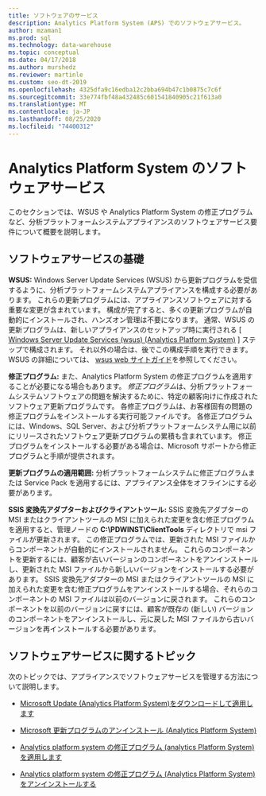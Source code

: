 ```yaml
---
title: ソフトウェアのサービス
description: Analytics Platform System (APS) でのソフトウェアサービス。
author: mzaman1
ms.prod: sql
ms.technology: data-warehouse
ms.topic: conceptual
ms.date: 04/17/2018
ms.author: murshedz
ms.reviewer: martinle
ms.custom: seo-dt-2019
ms.openlocfilehash: 4325dfa9c16edba12c2bba694b47c1b0875c7c6f
ms.sourcegitcommit: 33e774fbf48a432485c601541840905c21f613a0
ms.translationtype: MT
ms.contentlocale: ja-JP
ms.lasthandoff: 08/25/2020
ms.locfileid: "74400312"
---
```

# <a name="software-servicing-in-analytics-platform-system"></a>Analytics Platform System のソフトウェアサービス
このセクションでは、WSUS や Analytics Platform System の修正プログラムなど、分析プラットフォームシステムアプライアンスのソフトウェアサービス要件について概要を説明します。  
  
## <a name="software-servicing-basics"></a><a name="Basics"></a>ソフトウェアサービスの基礎  
**WSUS:** Windows Server Update Services (WSUS) から更新プログラムを受信するように、分析プラットフォームシステムアプライアンスを構成する必要があります。 これらの更新プログラムには、アプライアンスソフトウェアに対する重要な変更が含まれています。 構成が完了すると、多くの更新プログラムが自動的にインストールされ、ハンズオン管理は不要になります。 通常、WSUS の更新プログラムは、新しいアプライアンスのセットアップ時に実行される [ [Windows Server Update Services &#40;wsus&#41; &#40;Analytics Platform System&#41;](configure-windows-server-update-services-wsus.md) ] ステップで構成されます。 それ以外の場合は、後でこの構成手順を実行できます。 WSUS の詳細については、 [wsus web サイトガイド](https://go.microsoft.com/fwlink/?LinkId=202417)を参照してください。  
  
**修正プログラム:** また、Analytics Platform System の修正プログラムを適用することが必要になる場合もあります。 *修正プログラム*は、分析プラットフォームシステムソフトウェアの問題を解決するために、特定の顧客向けに作成されたソフトウェア更新プログラムです。 各修正プログラムは、お客様固有の問題の修正プログラムをインストールする実行可能ファイルです。 各修正プログラムには、Windows、SQL Server、および分析プラットフォームシステム用に以前にリリースされたソフトウェア更新プログラムの累積も含まれています。 修正プログラムをインストールする必要がある場合は、Microsoft サポートから修正プログラムと手順が提供されます。  
  
**更新プログラムの適用範囲:** 分析プラットフォームシステムに修正プログラムまたは Service Pack を適用するには、アプライアンス全体をオフラインにする必要があります。  
  
**SSIS 変換先アダプターおよびクライアントツール:** SSIS 変換先アダプターの MSI またはクライアントツールの MSI に加えられた変更を含む修正プログラムを適用すると、管理ノードの **C:\PDWINST\ClientTools** ディレクトリで msi ファイルが更新されます。 この修正プログラムでは、更新された MSI ファイルからコンポーネントが自動的にインストールされません。 これらのコンポーネントを更新するには、顧客が古いバージョンのコンポーネントをアンインストールし、更新された MSI ファイルから新しいバージョンをインストールする必要があります。 SSIS 変換先アダプターの MSI またはクライアントツールの MSI に加えられた変更を含む修正プログラムをアンインストールする場合、それらのコンポーネントの MSI ファイルは以前のバージョンに戻されます。 これらのコンポーネントを以前のバージョンに戻すには、顧客が既存の (新しい) バージョンのコンポーネントをアンインストールし、元に戻した MSI ファイルから古いバージョンを再インストールする必要があります。  
  
## <a name="software-servicing-topics"></a>ソフトウェアサービスに関するトピック  
次のトピックでは、アプライアンスでソフトウェアサービスを管理する方法について説明します。  
  
-   [Microsoft Update &#40;Analytics Platform System&#41;をダウンロードして適用します ](download-and-apply-microsoft-updates.md)  
  
-   [Microsoft 更新プログラムのアンインストール &#40;Analytics Platform System&#41;](uninstall-microsoft-updates.md)  
  
-   [Analytics platform system の修正プログラム &#40;analytics Platform System&#41;を適用します ](apply-analytics-platform-system-hotfixes.md)  
  
-   [Analytics platform system の修正プログラム &#40;Analytics Platform System&#41;をアンインストールする ](uninstall-analytics-platform-system-hotfixes.md)  
  
<!-- MISSING LINKS ## See Also  
[Common Metadata Query Examples &#40;SQL Server PDW&#41;](../sqlpdw/common-metadata-query-examples-sql-server-pdw.md)  -->  
  
